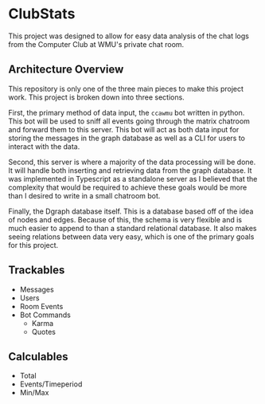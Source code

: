 
# ClubStats

This project was designed to allow for easy data analysis of the chat logs from the Computer Club at WMU's private chat room.

## Architecture Overview

This repository is only one of the three main pieces to make this project work. This project is broken down into three sections. 

First, the primary method of data input, the `ccawmu` bot written in python. This bot will be used to sniff all events going through the matrix chatroom and forward them to this server. This bot will act as both data input for storing the messages in the graph database as well as a CLI for users to interact with the data.

Second, this server is where a majority of the data processing will be done. It will handle both inserting and retrieving data from the graph database. It was implemented in Typescript as a standalone server as I believed that the complexity that would be required to achieve these goals would be more than I desired to write in a small chatroom bot.

Finally, the Dgraph database itself. This is a database based off of the idea of nodes and edges. Because of this, the schema is very flexible and is much easier to append to than a standard relational database. It also makes seeing relations between data very easy, which is one of the primary goals for this project.

## Trackables

 - Messages
 - Users
 - Room Events
 - Bot Commands
   - Karma
   - Quotes

## Calculables
  - Total
  - Events/Timeperiod
  - Min/Max
